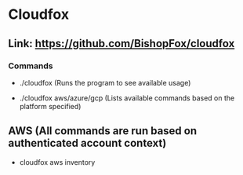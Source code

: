 # Cloudfox

## Link: https://github.com/BishopFox/cloudfox

### Commands

 - ./cloudfox (Runs the program to see available usage)

 - ./cloudfox aws/azure/gcp (Lists available commands based on the platform specified)

## AWS (All commands are run based on authenticated account context)

 - cloudfox aws inventory
